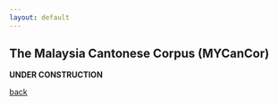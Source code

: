 ```yaml
---
layout: default
---
```


## The Malaysia Cantonese Corpus (MYCanCor)

**UNDER CONSTRUCTION**

[back](./)

